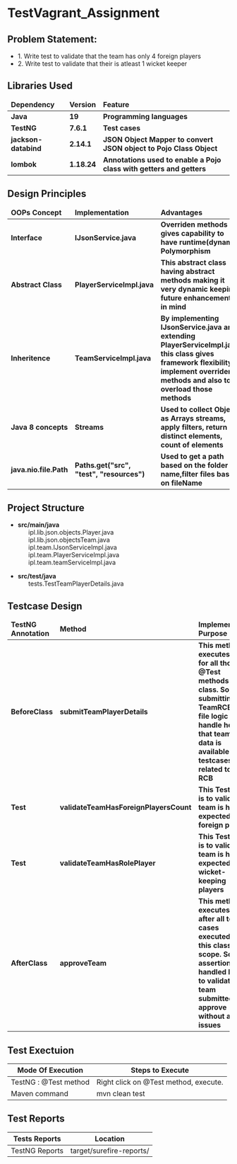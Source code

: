 # TestVagrant_Assignment

<h2>Problem Statement:</h2>
<ul>
<li>1. Write test to validate that the team has only 4 foreign players</li>
<li>2. Write test to validate that their is atleast 1 wicket keeper </li>
</ul>

## Libraries Used 

<table>
<thead align="left">
    <tr >
    <td><b>Dependency</b></td>
      <td><b>Version</b></td>
      <td><b>Feature</b></td>
    </tr>
</thead>
<tbody>
    <tr>
      <td><b>Java</b></td>
      <td><b>19</b></td>
      <td><b>Programming languages</b></td>
    </tr>
    <tr>
      <td><b>TestNG</b></td>
      <td><b>7.6.1</b></td>
      <td><b>Test cases</b></td>
    </tr>
    <tr>
      <td><b>jackson-databind</b></td>
      <td><b>2.14.1</b></td>
      <td><b>JSON Object Mapper to convert JSON object to Pojo Class Object</b></td>
    </tr>
 <tr>
      <td><b>lombok</b></td>
      <td><b>1.18.24</b></td>
      <td><b>Annotations used to enable a Pojo class with getters and getters</b></td>
    </tr>
    
  </tbody>
</table>

<h2>Design Principles</h2>
<table>
<thead align="left">
    <tr >
    <td><b>OOPs Concept</b></td>
      <td><b>Implementation</b></td>
      <td><b>Advantages</b></td>
    </tr>
</thead>
<tbody>
    <tr>
      <td><b>Interface</b></td>
      <td><b>IJsonService.java</b></td>
      <td><b>Overriden methods gives capability to have runtime(dynamic) Polymorphism</b></td>
    </tr>
    <tr>
      <td><b>Abstract Class</b></td>
      <td><b>PlayerServiceImpl.java</b></td>
      <td><b>This abstract class having abstract methods making it very dynamic keeping future enhancements in mind</b></td>
    </tr>
    <tr>
      <td><b>Inheritence</b></td>
      <td><b>TeamServiceImpl.java</b></td>
      <td><b>By implementing IJsonService.java and extending PlayerServiceImpl.java, this class gives framework flexibility implement overriden methods and also to overload those methods</b></td>
    </tr>
 <tr>
      <td><b>Java 8 concepts</b></td>
      <td><b>Streams</b></td>
      <td><b>Used to collect Objects as Arrays streams, apply filters, return distinct elements, count of elements</b></td>
    </tr>
 <tr>
      <td><b>java.nio.file.Path</b></td>
      <td><b>Paths.get("src", "test", "resources")</b></td>
      <td><b>Used to get a path based on the folder name,filter files based on fileName</b></td>
    </tr>

   

  </tbody>
</table>
<h2>Project Structure</h2>
<ul>
    <li><b>src/main/java</b>
        <ol>ipl.lib.json.objects.Player.java<br>ipl.lib.json.objectsTeam.java
</ol>  
 <ol>ipl.team.IJsonServiceImpl.java
</ol> 
 <ol>ipl.team.PlayerServiceImpl.java
</ol>
 <ol>ipl.team.teamServiceImpl.java
</ol>
</li>

</ul>
<ul>
    <li><b>src/test/java</b>
        <ol>
</ol>  
 
 <ol>tests.TestTeamPlayerDetails.java</ol>
</li>

</ul>
<h2>Testcase Design</h2>
<table>
<thead align="left">
    <tr >
    <td ><b>TestNG Annotation</b></td>
      <td><b>Method</b></td>
      <td><b>Implementation Purpose</b></td>
    </tr>
</thead>
<tbody>
    <tr>
      <td><b>BeforeClass</b></td>
      <td><b>submitTeamPlayerDetails</b></td>
      <td><b>This method executes once for all those @Test methods in this class. So, submitting TeamRCB.json file logic is handle here so that teamRCB data is available for all testcases related to Team RCB</b></td>
    </tr>
    <tr>
      <td><b>Test</b></td>
      <td><b>validateTeamHasForeignPlayersCount</b></td>
      <td><b>This Testcase is to validate if team is having expected foreign players</b></td>
    </tr>
    <tr>
      <td><b>Test</b></td>
      <td><b>validateTeamHasRolePlayer</b></td>
      <td><b>This Testcase is to validate if team is having expected wicket-keeping players </b></td>
    </tr>
 <tr>
      <td><b>AfterClass</b></td>
      <td><b>approveTeam</b></td>
      <td><b>This method executes once after all test cases executed in this class scope. Soft assertion is handled here to validate the team submitted to approve without any issues</b></td>
    </tr>

  </tbody>
</table>

<h2>Test Exectuion</h2>
<table>
<thead>
<th>
   Mode Of Execution
</th>
<th>
    Steps to Execute
</th>

</thead>
<tbody>
<tr>
<td>TestNG : @Test method</td>
<td>Right click on @Test method, execute. </td>
</tr>
<tr>
<td>Maven command</td>
<td>mvn clean test</td>

</tr>
</tbody>
</table>

<h2>Test Reports</h2>
<table>
<thead>
<th>
   Tests Reports
</th>
<th>
    Location
</th>

</thead>
<tbody>
<td>TestNG Reports</td>
<td>target/surefire-reports/</td><tr>
</tr>


</tbody>
</table>